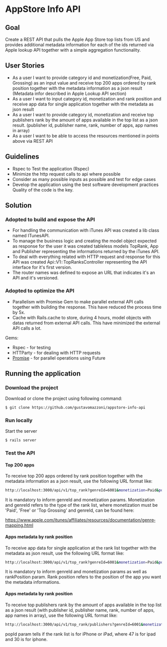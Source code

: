 # AppStore Info API
## Goal

Create a REST API that pulls the Apple App Store top lists from US and provides additional metadata information for each of the ids returned via Apple lookup API together with a simple aggregation functionality.

## User Stories

* As a user I want to provide category id and monetization(Free, Paid, Grossing) as an input value and receive top 200 apps ordered by rank position together with the metadata information as a json result (Metadata infor described in Apple Lookup API section)
* As a user I want to input category id, monetization and rank position and receive app data for single application together with the metadata as json result
* As a user I want to provide category id, monetization and receive top publishers rank by the amount of apps available in the top list as a json result. (publisher id, publisher name, rank, number of apps, app names in array)
* As a user I want to be able to access the resources mentioned in points above via REST API

## Guidelines

* Rspec to Test the application (Rspec)
* Minimize the http request calls to api where possible
* Consider as many possible inputs as possible and test for edge cases
* Develop the application using the best software development practices Quality of the code is the key.

## Solution

### Adopted to build and expose the API
* For handling the communication with iTunes API was created a lib class named ITunesAPI.
* To manage the business logic and creating the model object expected as response for the user it was created tableless models TopRank, App and Publisher representing the informations returned by the iTunes API.
* To deal with everything related with HTTP request and response for this API was created Api::V1::TopRanksController representing the API interface for it's first version.
* The router names was defined to expose an URL that indicates it's an API and it's versioned.

### Adopted to optimize the API
* Parallelism with Promise Gem to make parallel external API calls together with building the response. This have reduced the process time by 5x.
* Cache with Rails.cache to store, during 4 hours, model objects with datas returned from external API calls. This have minimized the external API calls a lot.


Gems:
* Rspec - for testing
* HTTParty - for dealing with HTTP requests
* [Promise](https://github.com/bhuga/promising-future) - for parallel operations using Future


## Running the application
### Download the project
Download or clone the project using following command:
```sh
$ git clone https://github.com/gustavomazzoni/appstore-info-api
```

### Run locally
Start the server
```sh
$ rails server
```

### Test the API
#### Top 200 apps
To receive top 200 apps ordered by rank position together with the metadata information as a json result, use the following URL format like:
```sh
http://localhost:3000/api/v1/top_rank?genreId=6001&monetization=Paid&popId=30
```

It is mandatory to inform genreId and monetization params. Monetization and genreId refers to the type of the rank list, where monetization must be 'Paid', 'Free' or 'Top Grossing' and genreId, can be found here:

https://www.apple.com/itunes/affiliates/resources/documentation/genre­mapping.html

#### Apps metadata by rank position
To receive app data for single application at the rank list together with the metadata as json result, use the following URL format like:
```sh
http://localhost:3000/api/v1/top_rank?genreId=6001&monetization=Paid&popId=30&rankPosition=7
```

It is mandatory to inform genreId and monetization params as well as rankPosition param. Rank position refers to the position of the app you want the metadata informations.

#### Apps metadata by rank position
To receive top publishers rank by the amount of apps available in the top list as a json result (with publisher id, publisher name, rank, number of apps, app names in array), use the following URL format like:
```sh
http://localhost:3000/api/v1/top_rank/publishers?genreId=6001&monetization=Paid&popId=30
```

popId param tells if the rank list is for iPhone or iPad, where 47 is for ipad and 30 is for iphone.

